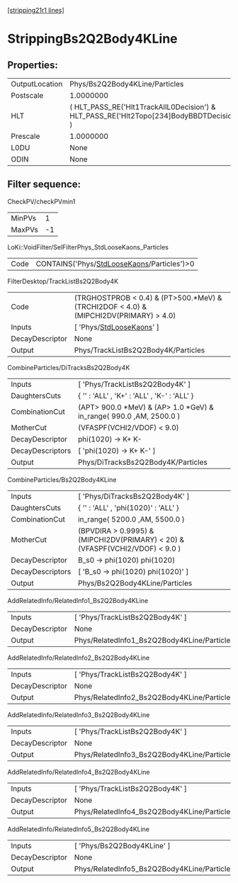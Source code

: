 [[stripping21r1 lines]](./stripping21r1-index)

# StrippingBs2Q2Body4KLine

## Properties:

|                |                                                                                            |
|----------------|--------------------------------------------------------------------------------------------|
| OutputLocation | Phys/Bs2Q2Body4KLine/Particles                                                             |
| Postscale      | 1.0000000                                                                                  |
| HLT            | ( HLT_PASS_RE('Hlt1TrackAllL0Decision') & HLT_PASS_RE('Hlt2Topo[234]BodyBBDTDecision') ) |
| Prescale       | 1.0000000                                                                                  |
| L0DU           | None                                                                                       |
| ODIN           | None                                                                                       |

## Filter sequence:

CheckPV/checkPVmin1

|        |     |
|--------|-----|
| MinPVs | 1   |
| MaxPVs | -1  |

LoKi::VoidFilter/SelFilterPhys_StdLooseKaons_Particles

|      |                                                                                              |
|------|----------------------------------------------------------------------------------------------|
| Code | CONTAINS('Phys/[StdLooseKaons](./stripping21r1-commonparticles-stdloosekaons)/Particles')\>0 |

FilterDesktop/TrackListBs2Q2Body4K

|                 |                                                                                           |
|-----------------|-------------------------------------------------------------------------------------------|
| Code            | (TRGHOSTPROB \< 0.4) & (PT\>500.\*MeV) & (TRCHI2DOF \< 4.0) & (MIPCHI2DV(PRIMARY) \> 4.0) |
| Inputs          | [ 'Phys/[StdLooseKaons](./stripping21r1-commonparticles-stdloosekaons)' ]               |
| DecayDescriptor | None                                                                                      |
| Output          | Phys/TrackListBs2Q2Body4K/Particles                                                       |

CombineParticles/DiTracksBs2Q2Body4K

|                  |                                                                        |
|------------------|------------------------------------------------------------------------|
| Inputs           | [ 'Phys/TrackListBs2Q2Body4K' ]                                      |
| DaughtersCuts    | { '' : 'ALL' , 'K+' : 'ALL' , 'K-' : 'ALL' }                           |
| CombinationCut   | (APT\> 900.0 \*MeV) & (AP\> 1.0 \*GeV) & in_range( 990.0 ,AM, 2500.0 ) |
| MotherCut        | (VFASPF(VCHI2/VDOF) \< 9.0)                                            |
| DecayDescriptor  | phi(1020) -\> K+ K-                                                    |
| DecayDescriptors | [ 'phi(1020) -\> K+ K-' ]                                            |
| Output           | Phys/DiTracksBs2Q2Body4K/Particles                                     |

CombineParticles/Bs2Q2Body4KLine

|                  |                                                                                 |
|------------------|---------------------------------------------------------------------------------|
| Inputs           | [ 'Phys/DiTracksBs2Q2Body4K' ]                                                |
| DaughtersCuts    | { '' : 'ALL' , 'phi(1020)' : 'ALL' }                                            |
| CombinationCut   | in_range( 5200.0 ,AM, 5500.0 )                                                  |
| MotherCut        | (BPVDIRA \> 0.9995) & (MIPCHI2DV(PRIMARY) \< 20) & (VFASPF(VCHI2/VDOF) \< 9.0 ) |
| DecayDescriptor  | B_s0 -\> phi(1020) phi(1020)                                                    |
| DecayDescriptors | [ 'B_s0 -\> phi(1020) phi(1020)' ]                                            |
| Output           | Phys/Bs2Q2Body4KLine/Particles                                                  |

AddRelatedInfo/RelatedInfo1_Bs2Q2Body4KLine

|                 |                                             |
|-----------------|---------------------------------------------|
| Inputs          | [ 'Phys/TrackListBs2Q2Body4K' ]           |
| DecayDescriptor | None                                        |
| Output          | Phys/RelatedInfo1_Bs2Q2Body4KLine/Particles |

AddRelatedInfo/RelatedInfo2_Bs2Q2Body4KLine

|                 |                                             |
|-----------------|---------------------------------------------|
| Inputs          | [ 'Phys/TrackListBs2Q2Body4K' ]           |
| DecayDescriptor | None                                        |
| Output          | Phys/RelatedInfo2_Bs2Q2Body4KLine/Particles |

AddRelatedInfo/RelatedInfo3_Bs2Q2Body4KLine

|                 |                                             |
|-----------------|---------------------------------------------|
| Inputs          | [ 'Phys/TrackListBs2Q2Body4K' ]           |
| DecayDescriptor | None                                        |
| Output          | Phys/RelatedInfo3_Bs2Q2Body4KLine/Particles |

AddRelatedInfo/RelatedInfo4_Bs2Q2Body4KLine

|                 |                                             |
|-----------------|---------------------------------------------|
| Inputs          | [ 'Phys/TrackListBs2Q2Body4K' ]           |
| DecayDescriptor | None                                        |
| Output          | Phys/RelatedInfo4_Bs2Q2Body4KLine/Particles |

AddRelatedInfo/RelatedInfo5_Bs2Q2Body4KLine

|                 |                                             |
|-----------------|---------------------------------------------|
| Inputs          | [ 'Phys/Bs2Q2Body4KLine' ]                |
| DecayDescriptor | None                                        |
| Output          | Phys/RelatedInfo5_Bs2Q2Body4KLine/Particles |
